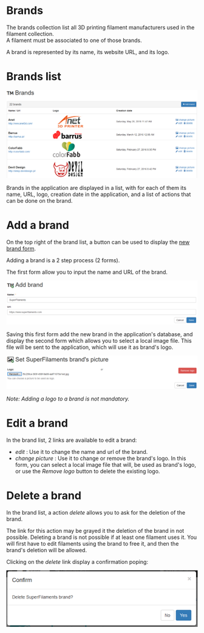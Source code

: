 # Brands

The brands collection list all 3D printing filament manufacturers used in the filament collection.  
A filament must be associated to one of those brands.

A brand is represented by its name, its website URL, and its logo.

# Brands list

![Brands list](doc/en/brands/brands.png "Example of a brands list in the application")

Brands in the application are displayed in a list, with for each of them its name, URL, logo, creation date in the 
application, and a list of actions that can be done on the brand. 

# Add a brand

On the top right of the brand list, a button can be used to display the [new brand form](/brand/add).

Adding a brand is a 2 step process (2 forms).

The first form allow you to input the name and URL of the brand.

![Add a brand](doc/en/brands/add_brand.png "Example of adding a brand in the application")

Saving this first form add the new brand in the application's database, and display the second form which allows you to 
select a local image file. This file will be sent to the application, which will use it as brand's logo. 

![Adding a logo to a brand](doc/en/brands/add_brand_logo.png "Example of adding a logo to a brand in the application")

_Note: Adding a logo to a brand is not mandatory._ 
 
# Edit a brand

In the brand list, 2 links are available to edit a brand:

- _edit_ : Use it to change the name and url of the brand. 
- _change picture_ : Use it to change or remove the brand's logo. In this form, you can select a local image file that 
will, be used as brand's logo, or use the _Remove logo_ button to delete the existing logo.

# Delete a brand

In the brand list, a action _delete_ allows you to ask for the deletion of the brand.

The link for this action may be grayed it the deletion of the brand in not possible. Deleting a brand is not possible if 
at least one filament uses it. You will first have to edit filaments using the brand to free it, and then the brand's deletion 
will be allowed.

Clicking on the _delete_ link display a confirmation poping:

![Brand's deletion confirmation](doc/en/brands/delete_brand_confirmation.png "Confirmation popin when deleting a brand")
